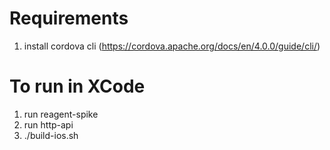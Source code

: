 # Requirements

1. install cordova cli (https://cordova.apache.org/docs/en/4.0.0/guide/cli/)

# To run in XCode

1. run reagent-spike
2. run http-api
3. ./build-ios.sh
